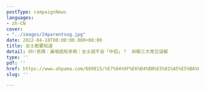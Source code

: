 ```yaml
---
postType: campaignNews
languages:
- zh-CN
cover:
- "../images/24parentsog.jpg"
date: 2022-04-18T00:00:00.000+08:00
title: 女士都要知道
detail: Oh!爸媽：鼻咽癌知多啲｜女士就不会「中招」？　拆解三大常见误解
type: ''
pdf: ''
href: https://www.ohpama.com/689815/%E7%94%9F%E6%B4%BB%E5%81%A5%E5%BA%B7/%E5%81%A5%E5%BA%B7%E7%99%BE%E7%A7%91/%e9%bc%bb%e5%92%bd%e7%99%8c-%e6%97%a9%e6%9c%9f%e7%af%a9%e6%9f%a5/
slug: ''

---
```

